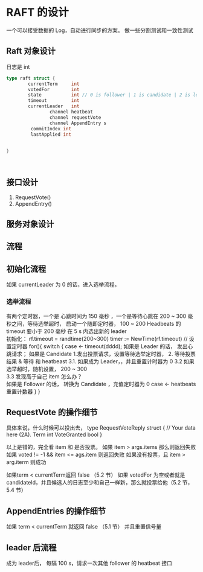 # RAFT 的设计

一个可以接受数据的 Log，自动进行同步的方案。
做一些分割测试和一致性测试

## Raft 对象设计 
日志是 int
```go 
type raft struct {
    	currentTerm     int
    	votedFor        int
    	state           int // 0 is follower | 1 is candidate | 2 is leader
    	timeout         int
    	currentLeader   int
    	        channel heatbeat 
    	        channel requestVote
    	        channel AppendEntry s
    	 commitIndex int 
    	 lastApplied int
    	 
    	 
}

 
```

## 接口设计
1. RequestVote()
3. AppendEntry()
## 服务对象设计 

## 流程

## 初始化流程

如果 currentLeader 为 0 的话，进入选举流程，

### 选举流程
有两个定时器，一个是 心跳时间为 150 毫秒 ，一个是等待心跳在 200 ~ 300 毫秒之间，等待选举超时，
启动一个随即定时器， 100 ~ 200 
Headbeats 的 timeout 要小于 200 毫秒
在 5 s 内选出新的 leader  
初始化：
rf.timeout = randtime(200~300)
timer := NewTime(rf.timeout) // 设置定时器
for(){ 
switch {
    case <- timeout(dddd);
         如果是 Leader 的话，
                    发出心跳请求；
         如果是 Candidate 
                    1.发出投票请求，设置等待选举定时器，
                    2. 等待投票结果 & 等待 和 heatbeast
                    3.1. 如果成为 Leader，，并且重置计时器为 0 
                    3.2  如果选举超时，随机设置， 200 ~ 300  
                    3.3 发现高于自己 item 怎么办？                
         如果是 Follower 的话，
                转换为 Candidate ，充值定时器为 0
    case <- heatbeats
        重置计数器
}
}

## RequestVote 的操作细节

具体来说，什么时候可以投出去，
type RequestVoteReply struct {
               	// Your data here (2A).
               	Term int
               	VoteGranted bool
}

以上是错的，完全看 item 和 是否投票。
如果 item > args.items 那么则返回失败
如果 voted != -1 && item <= ags.item 则返回失败
如果没有投票，且 item > arg.iterm 则成功


如果term < currentTerm返回 false （5.2 节）
如果 votedFor 为空或者就是 candidateId，并且候选人的日志至少和自己一样新，那么就投票给他（5.2 节，5.4 节）

## AppendEntries 的操作细节 

如果 term < currentTerm 就返回 false （5.1 节） 
并且重置信号量


## leader 后流程
成为 leader后，
每隔 100 s，请求一次其他 follower 的 heatbeat 接口 

 

